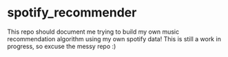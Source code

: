 # spotify_recommender

This repo should document me trying to build my own music recommendation algorithm using my own spotify data!
This is still a work in progress, so excuse the messy repo :)
